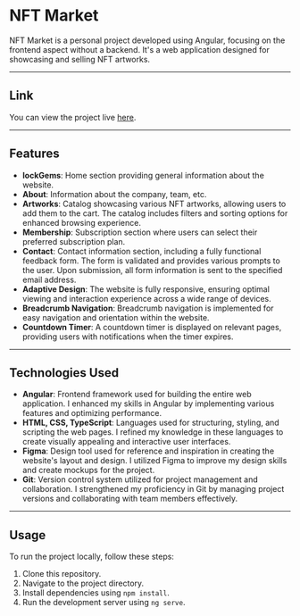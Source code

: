 # NFT Market

NFT Market is a personal project developed using Angular, focusing on the frontend aspect without a backend. It's a web application designed for showcasing and selling NFT artworks.

---

## Link

You can view the project live [here](https://nft-landing123.web.app/).

---

## Features

- **lockGems**: Home section providing general information about the website.
- **About**: Information about the company, team, etc.
- **Artworks**: Catalog showcasing various NFT artworks, allowing users to add them to the cart. The catalog includes filters and sorting options for enhanced browsing experience.
- **Membership**: Subscription section where users can select their preferred subscription plan.
- **Contact**: Contact information section, including a fully functional feedback form. The form is validated and provides various prompts to the user. Upon submission, all form information is sent to the specified email address.
- **Adaptive Design**: The website is fully responsive, ensuring optimal viewing and interaction experience across a wide range of devices.
- **Breadcrumb Navigation**: Breadcrumb navigation is implemented for easy navigation and orientation within the website.
- **Countdown Timer**: A countdown timer is displayed on relevant pages, providing users with notifications when the timer expires.

---

## Technologies Used

- **Angular**: Frontend framework used for building the entire web application. I enhanced my skills in Angular by implementing various features and optimizing performance.
- **HTML, CSS, TypeScript**: Languages used for structuring, styling, and scripting the web pages. I refined my knowledge in these languages to create visually appealing and interactive user interfaces.
- **Figma**: Design tool used for reference and inspiration in creating the website's layout and design. I utilized Figma to improve my design skills and create mockups for the project.
- **Git**: Version control system utilized for project management and collaboration. I strengthened my proficiency in Git by managing project versions and collaborating with team members effectively.

---

## Usage

To run the project locally, follow these steps:

1. Clone this repository.
2. Navigate to the project directory.
3. Install dependencies using `npm install`.
4. Run the development server using `ng serve`.
